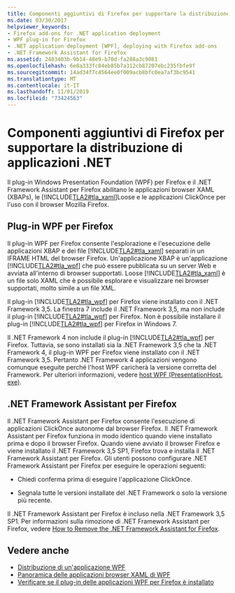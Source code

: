 ```yaml
---
title: Componenti aggiuntivi di Firefox per supportare la distribuzione di applicazioni .NET
ms.date: 03/30/2017
helpviewer_keywords:
- Firefox add-ons for .NET application deployment
- WPF plug-in for Firefox
- .NET application deployment [WPF], deploying with Firefox add-ons
- .NET Framework Assistant for Firefox
ms.assetid: 2403403b-9b14-48e9-b70d-fa288a3c9081
ms.openlocfilehash: 6e8a333fc84eb85b7a312cb87207ebc235fbfe9f
ms.sourcegitcommit: 14ad34f7c4564ee0f009acb8bfc0ea7af3bc9541
ms.translationtype: MT
ms.contentlocale: it-IT
ms.lasthandoff: 11/01/2019
ms.locfileid: "73424563"
---
```

# <a name="firefox-add-ons-to-support-net-application-deployment"></a>Componenti aggiuntivi di Firefox per supportare la distribuzione di applicazioni .NET
Il plug-in Windows Presentation Foundation (WPF) per Firefox e il .NET Framework Assistant per Firefox abilitano le applicazioni browser XAML (XBAPs), le [!INCLUDE[TLA2#tla_xaml](../../../../includes/tla2sharptla-xaml-md.md)]Loose e le applicazioni ClickOnce per l'uso con il browser Mozilla Firefox.  
  
## <a name="wpf-plug-in-for-firefox"></a>Plug-in WPF per Firefox  
 Il plug-in WPF per Firefox consente l'esplorazione e l'esecuzione delle applicazioni XBAP e dei file [!INCLUDE[TLA2#tla_xaml](../../../../includes/tla2sharptla-xaml-md.md)] separati in un IFRAME HTML del browser Firefox. Un'applicazione XBAP è un'applicazione [!INCLUDE[TLA2#tla_wpf](../../../../includes/tla2sharptla-wpf-md.md)] che può essere pubblicata su un server Web e avviata all'interno di browser supportati. Loose [!INCLUDE[TLA2#tla_xaml](../../../../includes/tla2sharptla-xaml-md.md)] è un file solo XAML che è possibile esplorare e visualizzare nei browser supportati, molto simile a un file XML.  
  
 Il plug-in [!INCLUDE[TLA2#tla_wpf](../../../../includes/tla2sharptla-wpf-md.md)] per Firefox viene installato con il .NET Framework 3,5. La finestra 7 include il .NET Framework 3,5, ma non include il plug-in [!INCLUDE[TLA2#tla_wpf](../../../../includes/tla2sharptla-wpf-md.md)] per Firefox. Non è possibile installare il plug-in [!INCLUDE[TLA2#tla_wpf](../../../../includes/tla2sharptla-wpf-md.md)] per Firefox in Windows 7.  
  
 Il .NET Framework 4 non include il plug-in [!INCLUDE[TLA2#tla_wpf](../../../../includes/tla2sharptla-wpf-md.md)] per Firefox. Tuttavia, se sono installati sia la .NET Framework 3,5 che la .NET Framework 4, il plug-in WPF per Firefox viene installato con il .NET Framework 3,5. Pertanto .NET Framework 4 applicazioni vengono comunque eseguite perché l'host WPF caricherà la versione corretta del Framework. Per ulteriori informazioni, vedere [host WPF (PresentationHost. exe)](wpf-host-presentationhost-exe.md).  
  
## <a name="net-framework-assistant-for-firefox"></a>.NET Framework Assistant per Firefox  
 Il .NET Framework Assistant per Firefox consente l'esecuzione di applicazioni ClickOnce autonome dal browser Firefox. Il .NET Framework Assistant per Firefox funziona in modo identico quando viene installato prima e dopo il browser Firefox. Quando viene avviato il browser Firefox e viene installato il .NET Framework 3,5 SP1, Firefox trova e installa il .NET Framework Assistant per Firefox. Gli utenti possono configurare .NET Framework Assistant per Firefox per eseguire le operazioni seguenti:  
  
- Chiedi conferma prima di eseguire l'applicazione ClickOnce.  
  
- Segnala tutte le versioni installate del .NET Framework o solo la versione più recente.  
  
 Il .NET Framework Assistant per Firefox è incluso nella .NET Framework 3,5 SP1. Per informazioni sulla rimozione di .NET Framework Assistant per Firefox, vedere [How to Remove the .NET Framework Assistant for Firefox](https://go.microsoft.com/fwlink/?LinkId=177944).  
  
## <a name="see-also"></a>Vedere anche

- [Distribuzione di un'applicazione WPF](deploying-a-wpf-application-wpf.md)
- [Panoramica delle applicazioni browser XAML di WPF](wpf-xaml-browser-applications-overview.md)
- [Verificare se il plug-in delle applicazioni WPF per Firefox è installato](how-to-detect-whether-the-wpf-plug-in-for-firefox-is-installed.md)
